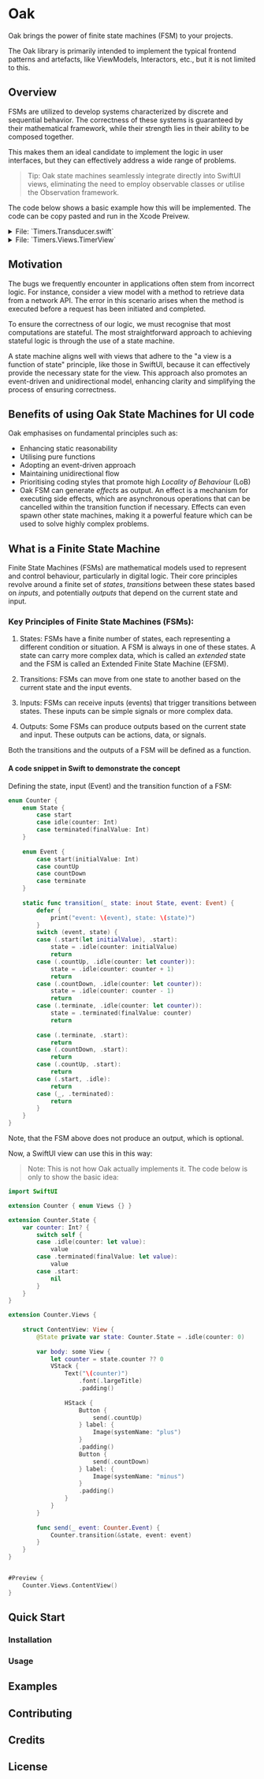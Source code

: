 # Oak

Oak brings the power of finite state machines (FSM) to your projects. 

The Oak library is primarily intended to implement the typical frontend patterns and artefacts, like ViewModels, Interactors, etc., but it is not limited to this.


## Overview

FSMs are utilized to develop systems characterized by discrete and sequential behavior. The correctness of these systems is guaranteed by their mathematical framework, while their strength lies in their ability to be composed together.

This makes them an ideal candidate to implement the logic in user interfaces, but they can effectively address a wide range of problems. 



> Tip: Oak state machines seamlessly integrate directly into SwiftUI views, eliminating the need to employ observable classes or utilise the Observation framework. 

The code below shows a basic example how this will be implemented. The code can be copy pasted and run in the Xcode Preivew.

<details>
    <summary>File: `Timers.Transducer.swift`</summary>

    ```swift
    import Oak

    /// Defines a FST which can start and stop a timer (a side effect).
    /// Only one timer can run at a time. The timer itself sends an
    /// event `ping` to the FST which increments a counter variable
    /// within the state of the FST.
    ///
    /// An Oak transducer can be run with an _observable_ state.
    /// That is, there's a kind of "host" which runs the transducer and
    /// provides it its state whose mutations can be observed by the
    /// host. A SwiftUI View is a perfect host for running a transducer.
    /// Not only can it render the state accordingly, views also provide
    /// a natural means to send events into the FSA, i.e. user intents,
    /// via UI controls.
    ///
    /// This is a very simple variant of a FST. Yet, it demonstrates one
    /// of the key feature of Oak Transducers: the FSM keeps track of
    /// the management of running _side effects_. A side effect can be a
    /// Swift Task, which emits events during its lifetime, or an async
    /// function which may or may not return a result which materialises
    /// as an event, or simply a synchronous function which may or
    /// may not cause an effect on the "outer world".
    ///
    /// See also ``Oak.Transduder``.
    enum Timers: Transducer {
        
        /// The state of the transducer. This is also used as  the "view state".
        enum State: Terminable, DefaultInitializable {
            init() { self = .start(count: 0) }
            
            case start(count: Int = 0)
            case running(count: Int)
            case terminated
            
            var isTerminal: Bool {
                if case .terminated = self { true } else { false }
            }
        }
        
        /// Defines the "Input" values of the transducer.
        ///
        /// Inputs are always _events_, that is, "things" that _happen_.
        /// Events can be _user intents_ and results or messages sent
        /// from side effects, which need to be _materialized_ as events
        /// and send back to the transducer.
        enum Event {
            case start, stop, ping, terminate
        }
        
        /// An _environment_ can be used to provide dependencies for _effects_
        /// when they get invoked and start _side effects_.
        struct Env {}
        
        /// See also: ``Oak.Effect``
        typealias Effect = Oak.Effect<Event, Env>
        
        /// A _pure_ function which implementes the transition function and the output function
        /// of a stransducer. The output is an optioanal `Effect`.
        static func update(_ state: inout State, event: Event) -> Effect? {
            print("*** event: \(event), state: \(state)")
            switch (event, state) {
            case (.start, .start(let count)):
                state = .running(count: count)
                return timer
            case (.start, .running):
                return .none

            case (.stop, .running(let count)):
                state = .start(count: count)
                return .cancelTask("timer")
                
            case (.stop, .start):
                return .none
                
            case (.ping, .running(let count)):
                state = .running(count: count + 1)
                return .none
                
            case (.ping, .start):
                return .none
                
            case (.terminate, .running):
                state = .terminated
                return .cancelTask("timer")

            case (.terminate, .start):
                state = .terminated
                return .none

            case (.terminate, .terminated):
                return .none
                
            case (.ping, .terminated):
                return .none
            case (.stop, .terminated):
                return .none
            case (.start, .terminated):
                return .none
            }
        }

        /// Implements a timer which periodically sends a `ping` event to the
        /// transducer until it will be cancelled.
        ///
        /// The Oak transducer wraps an asynchronous function in a Swift Task and
        /// manages it, allowing you to control the timer's lifetime by sending special
        /// events to the transducer. This means a timer can be started and cancelled
        /// ("invalidated") at any time, for instance, by the user. The transducer
        /// achieves this by cancelling the wrapping Swift Task. However, this
        /// requires the running operation (in this case, `Task.sleep(nanoseconds:)`)
        /// to be a good citizen of Swift Concurrency and stop running when its task
        /// is cancelled. Fortunately, this is the case with a library function, so
        /// it will work.
        static let timer = Effect(id: "timer") { env, proxy in
            while true {
                try await Task.sleep(nanoseconds: 1_000_000_000)
                try? proxy.send(.ping)
            }
        }
    }
    ```
</details>

<details>
    <summary>File: `Timers.Views.TimerView`</summary>

    ```swift
    import SwiftUI
    import Oak

    extension Timers { enum Views {} }

    fileprivate extension Timers.State {        
        var isStartable: Bool {
            switch self {
            case .start:
                true
            case .terminated, .running:
                false
            }
        }

        var isStopable: Bool {
            switch self {
            case .start, .terminated:
                false
            case .running:
                true
            }
        }
        
        var count: Int? {
            switch self {
            case .start(count: let count), .running(count: let count):
                count
            default:
                nil
            }
        }        
    }

    @available(iOS 16.0, macOS 13.0, tvOS 16.0, watchOS 9.0, *)
    extension Timers.Views {
        
        struct TimerView: View {
            let state: Timers.State
            let send: (Timers.Event) -> Void
            
            var body: some View {
                VStack {
                    switch state {
                    case .start(count: let count), .running(count: let count):
                        Text("\(count)")
                            .font(.largeTitle)
                            .contentTransition(.numericText()) // Note: `contentTransition` is only available in iOS 16.0 or newer
                            .animation(.default, value: state.count)
                    case .terminated:
                        Text("done")
                    }
                    if !state.isTerminal {
                        let label = state.isStartable ? "Start" : state.isStopable ? "Stop" : "?"
                        let action: Timers.Event? = state.isStartable ? .start : state.isStopable ? .stop : nil
                        if let action = action {
                            Button("\(label)") {
                                self.send(action)
                            }
                        }
                    }
                }
                .navigationTitle(Text("Timer"))
            }
        }
    }

    @available(iOS 16.0, macOS 13.0, tvOS 16.0, watchOS 9.0, *)
    extension Timers.Views {
        
        struct NavigationStackView: View {
            
            struct Timer: Identifiable, Hashable {
                let id: Int
            }

            @State private var timers: [Timer] = (1...10).map { Timer(id: $0) }
            
            var body: some View {
                NavigationStack {  //
                    List(timers) { timer in
                        NavigationLink("\(timer.id)", value: timer)
                    }
                    .navigationDestination(for: Timer.self) { timer in
                        TransducerView(of: Timers.self, env: Timers.Env()) { state, send in
                            Timers.Views.TimerView(
                                state: state,
                                send: send
                            )
                        }
                        .navigationTitle("Timer \(timer.id)")
                    }
                }
            }
        }
        
    }

    // MARK: - Previews

    @available(iOS 16.0, macOS 13.0, tvOS 16.0, watchOS 9.0, *)
    #Preview("Timer View start") {
        Timers.Views.TimerView(
            state: .init(),
            send: { print($0) }
        )
    }

    @available(iOS 16.0, macOS 13.0, tvOS 16.0, watchOS 9.0, *)
    #Preview("Timer View running(3)") {
        Timers.Views.TimerView(
            state: .running(count: 3),
            send: { print($0) }
        )
    }

    @available(iOS 16.0, macOS 13.0, tvOS 16.0, watchOS 9.0, *)
    #Preview("TransducerView with TimerView") {
        TransducerView(of: Timers.self, env: Timers.Env()) { state, send in
            Timers.Views.TimerView(
                state: state,
                send: send
            )
        }
    }

    @available(iOS 16.0, macOS 13.0, tvOS 16.0, watchOS 9.0, *)
    #Preview("Timer List") {
        Timers.Views.NavigationStackView()
    }
    ```
</details>


## Motivation 

The bugs we frequently encounter in applications often stem from incorrect logic. For instance, consider a view model with a method to retrieve data from a network API. The error in this scenario arises when the method is executed before a request has been initiated and completed.

To ensure the correctness of our logic, we must recognise that most computations are stateful. The most straightforward approach to achieving stateful logic is through the use of a state machine.

A state machine aligns well with views that adhere to the "a view is a function of state" principle, like those in SwiftUI, because it can effectively provide the necessary state for the view. This approach also promotes an event-driven and unidirectional model, enhancing clarity and simplifying the process of ensuring correctness.


## Benefits of using Oak State Machines for UI code

Oak emphasises on fundamental principles such as:

- Enhancing static reasonability
- Utilising pure functions
- Adopting an event-driven approach
- Maintaining unidirectional flow
- Prioritising coding styles that promote high _Locality of Behaviour_ (LoB)
- Oak FSM can generate _effects_ as output. An effect is a mechanism for executing side effects, which are asynchronous operations that can be cancelled within the transition function if necessary. Effects can even spawn other state machines, making it a powerful feature which can be used to solve highly complex problems.


## What is a Finite State Machine

Finite State Machines (FSMs) are mathematical models used to represent and control behaviour, particularly in digital logic. Their core principles revolve around a finite set of _states_, _transitions_ between these states based on _inputs_, and potentially _outputs_ that depend on the current state and input. 

### Key Principles of Finite State Machines (FSMs):

1. States: FSMs have a finite number of states, each representing a different condition or situation. A FSM is always in one of these states. A state can carry more complex data, which is called an _extended_ state and the FSM is called an Extended Finite State Machine (EFSM).

2. Transitions: FSMs can move from one state to another based on the current state and the input events. 

3. Inputs: FSMs can receive inputs (events) that trigger transitions between states. These inputs can be simple signals or more complex data.

4. Outputs: Some FSMs can produce outputs based on the current state and input. These outputs can be actions, data, or signals. 

Both the transitions and the outputs of a FSM will be defined as a function.


#### A code snippet in Swift to demonstrate the concept 

Defining the state, input (Event) and the transition function of a FSM: 

```swift 
enum Counter {
    enum State {
        case start
        case idle(counter: Int)
        case terminated(finalValue: Int)
    }
    
    enum Event {
        case start(initialValue: Int)
        case countUp
        case countDown
        case terminate
    }
    
    static func transition(_ state: inout State, event: Event) {
        defer {
            print("event: \(event), state: \(state)")
        }
        switch (event, state) {
        case (.start(let initialValue), .start):
            state = .idle(counter: initialValue)
            return
        case (.countUp, .idle(counter: let counter)):
            state = .idle(counter: counter + 1)
            return
        case (.countDown, .idle(counter: let counter)):
            state = .idle(counter: counter - 1)
            return
        case (.terminate, .idle(counter: let counter)):
            state = .terminated(finalValue: counter)
            return
            
        case (.terminate, .start):
            return
        case (.countDown, .start):
            return
        case (.countUp, .start):
            return
        case (.start, .idle):
            return
        case (_, .terminated):
            return
        }
    }
}
```

Note, that the FSM above does not produce an output, which is optional.

Now, a SwiftUI view can use this in this way:

> Note: This is not how Oak actually implements it. The code below is only to show the basic idea:
 

```swift
import SwiftUI

extension Counter { enum Views {} }

extension Counter.State {
    var counter: Int? {
        switch self {
        case .idle(counter: let value):
            value
        case .terminated(finalValue: let value):
            value
        case .start:
            nil
        }
    }
}

extension Counter.Views {
 
    struct ContentView: View {
        @State private var state: Counter.State = .idle(counter: 0)
        
        var body: some View {
            let counter = state.counter ?? 0
            VStack {
                Text("\(counter)")
                    .font(.largeTitle)
                    .padding()
                
                HStack {
                    Button {
                        send(.countUp)
                    } label: {
                        Image(systemName: "plus")
                    }
                    .padding()
                    Button {
                        send(.countDown)
                    } label: {
                        Image(systemName: "minus")
                    }
                    .padding()
                }
            }
        }
        
        func send(_ event: Counter.Event) {
            Counter.transition(&state, event: event)
        }
    }
}


#Preview {
    Counter.Views.ContentView()
}
``` 

## Quick Start

### Installation

### Usage



## Examples

## Contributing

## Credits

## License
